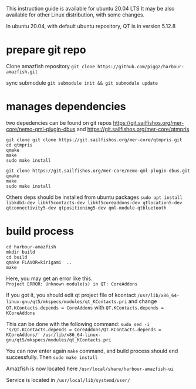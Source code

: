 This instruction guide is available for ubuntu 20.04 LTS
It may be also available for other Linux distribution, with some changes.

In ubuntu 20.04, with default ubuntu repository, QT is in version 5.12.8


# prepare git repo
Clone amazfish repository
`git clone https://github.com/piggz/harbour-amazfish.git`

sync submodule
`git submodule init && git submodule update`

# manages dependencies

two depedencies can be found on git repos
https://git.sailfishos.org/mer-core/nemo-qml-plugin-dbus
and
https://git.sailfishos.org/mer-core/qtmpris

```
git clone git clone https://git.sailfishos.org/mer-core/qtmpris.git
cd qtmpris
qmake
make
sudo make install
```

```
git clone https://git.sailfishos.org/mer-core/nemo-qml-plugin-dbus.git
qmake
make
sudo make install
```
Others deps should be installed from ubuntu packages
`sudo apt install libkdb3-dev libkf5contacts-dev libkf5coreaddons-dev qtlocation5-dev qtconnectivity5-dev qtpositioning5-dev qml-module-qtbluetooth
`

# build process

```
cd harbour-amazfish
mkdir build
cd build
qmake FLAVOR=kirigami  ..
make
```

Here, you may get an error like this.  
`Project ERROR: Unknown module(s) in QT: CoreAddons`

If you got it, you should edit  qt project file of kcontact `/usr/lib/x86_64-linux-gnu/qt5/mkspecs/modules/qt_KContacts.pri`
and change 
`QT.KContacts.depends = CoreAddons`
with 
`QT.KContacts.depends = KCoreAddons`

This can be done with the following command:
`sudo sed -i 's/QT.KContacts.depends = CoreAddons/QT.KContacts.depends = KCoreAddons/' /usr/lib/x86_64-linux-gnu/qt5/mkspecs/modules/qt_KContacts.pri`

You can now enter again `make` command, and build process should end successfully.
Then `sudo make install`

Amazfish is now located here `/usr/local/share/harbour-amazfish-ui`

Service is located in `/usr/local/lib/systemd/user/`
